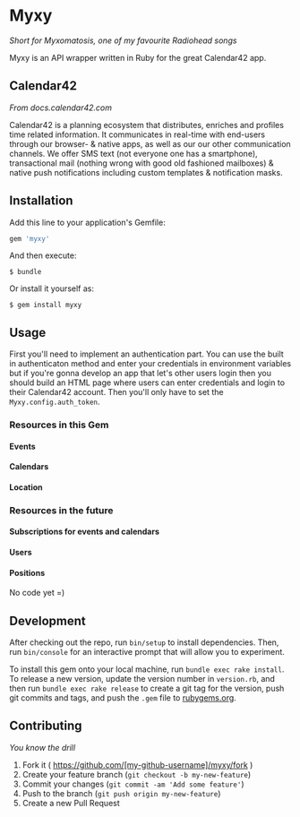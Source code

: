 # Myxy
*Short for Myxomatosis, one of my favourite Radiohead songs*

Myxy is an API wrapper written in Ruby for the great Calendar42 app.

## Calendar42
*From docs.calendar42.com*

Calendar42 is a planning ecosystem that distributes, enriches and profiles time related information. It communicates in real-time with end-users through our browser- & native apps, as well as our our other communication channels. We offer SMS text (not everyone one has a smartphone), transactional mail (nothing wrong with good old fashioned mailboxes) & native push notifications including custom templates & notification masks.

## Installation

Add this line to your application's Gemfile:

```ruby
gem 'myxy'
```

And then execute:

    $ bundle

Or install it yourself as:

    $ gem install myxy

## Usage

First you'll need to implement an authentication part. You can use the built in authenticaton method and enter your credentials in environment variables but if you're gonna develop an app that let's other users login then you should build an HTML page where users can enter credentials and login to their Calendar42 account. Then you'll only have to set the `Myxy.config.auth_token`.

### Resources in this Gem

#### Events

#### Calendars

#### Location

### Resources in the future

#### Subscriptions for events and calendars

#### Users

#### Positions

No code yet =)

## Development

After checking out the repo, run `bin/setup` to install dependencies. Then, run `bin/console` for an interactive prompt that will allow you to experiment.

To install this gem onto your local machine, run `bundle exec rake install`. To release a new version, update the version number in `version.rb`, and then run `bundle exec rake release` to create a git tag for the version, push git commits and tags, and push the `.gem` file to [rubygems.org](https://rubygems.org).

## Contributing
*You know the drill*

1. Fork it ( https://github.com/[my-github-username]/myxy/fork )
2. Create your feature branch (`git checkout -b my-new-feature`)
3. Commit your changes (`git commit -am 'Add some feature'`)
4. Push to the branch (`git push origin my-new-feature`)
5. Create a new Pull Request
